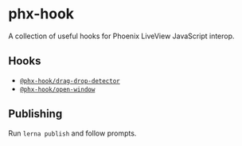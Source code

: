 # phx-hook

A collection of useful hooks for Phoenix LiveView JavaScript interop.

## Hooks

* [`@phx-hook/drag-drop-detector`](./packages/drag-drop-detector)
* [`@phx-hook/open-window`](./packages/open-window)

## Publishing

Run `lerna publish` and follow prompts.
